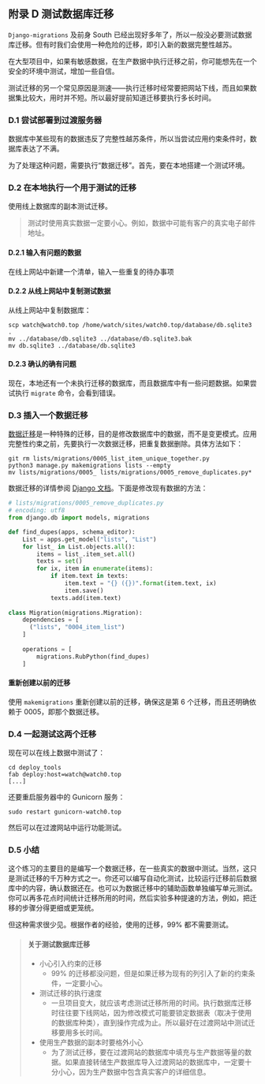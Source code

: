 ## 附录 D 测试数据库迁移

`Django-migrations` 及前身 South 已经出现好多年了，所以一般没必要测试数据库迁移。但有时我们会使用一种危险的迁移，即引入新的数据完整性越苏。

在大型项目中，如果有敏感数据，在生产数据中执行迁移之前，你可能想先在一个安全的环境中测试，增加一些自信。

测试迁移的另一个常见原因是测速——执行迁移时经常要把网站下线，而且如果数据集比较大，用时并不短。所以最好提前知道迁移要执行多长时间。

### D.1 尝试部署到过渡服务器

数据库中某些现有的数据违反了完整性越苏条件，所以当尝试应用约束条件时，数据库表达了不满。

为了处理这种问题，需要执行“数据迁移”。首先，要在本地搭建一个测试环境。

### D.2 在本地执行一个用于测试的迁移

使用线上数据库的副本测试迁移。

> 测试时使用真实数据一定要小心。例如，数据中可能有客户的真实电子邮件地址。

#### D.2.1 输入有问题的数据

在线上网站中新建一个清单，输入一些重复的待办事项

#### D.2.2 从线上网站中复制测试数据

从线上网站中复制数据库：

```shell
scp watch@watch0.top /home/watch/sites/watch0.top/database/db.sqlite3 .
mv ../database/db.sqlite3 ../database/db.sqlite3.bak
mv db.sqlite3 ../database/db.sqlite3
```

#### D.2.3 确认的确有问题

现在，本地还有一个未执行迁移的数据库，而且数据库中有一些问题数据。如果尝试执行 `migrate` 命令，会看到错误。

### D.3 插入一个数据迁移

[数据迁移](https://docs.djangoproject.com/en/dev/topics/migrations/#data-migrations)是一种特殊的迁移，目的是修改数据库中的数据，而不是变更模式。应用完整性约束之前，先要执行一次数据迁移，把重复数据删除。具体方法如下：

```shell
git rm lists/migrations/0005_list_item_unique_together.py
python3 manage.py makemigrations lists --empty
mv lists/migrations/0005_ lists/migrations/0005_remove_duplicates.py*
```

数据迁移的详情参阅 [Django 文档](https://docs.djangoproject.com/en/dev/topics/migrations/#data-migrations)。下面是修改现有数据的方法：

```python
# lists/migrations/0005_remove_duplicates.py
# encoding: utf8
from django.db import models, migrations

def find_dupes(apps, schema_editor):
    List = apps.get_model("lists", "List")
    for list_ in List.objects.all():
        items = list_.item_set.all()
        texts = set()
        for ix, item in enumerate(items):
            if item.text in texts:
                item.text = "{} ({})".format(item.text, ix)
                item.save()
            texts.add(item.text)
            
class Migration(migrations.Migration):
    dependencies = [
      ("lists", "0004_item_list")
    ]
    
    operations = [
        migrations.RubPython(find_dupes)
    ]
```

#### 重新创建以前的迁移

使用 `makemigrations` 重新创建以前的迁移，确保这是第 6 个迁移，而且还明确依赖于 0005，即那个数据迁移。

### D.4 一起测试这两个迁移

现在可以在线上数据中测试了：

```shel
cd deploy_tools
fab deploy:host=watch@watch0.top
[...]
```

还要重启服务器中的 Gunicorn 服务：

`sudo restart gunicorn-watch0.top`

然后可以在过渡网站中运行功能测试。

### D.5 小结

这个练习的主要目的是编写一个数据迁移，在一些真实的数据中测试。当然，这只是测试迁移的千万种方式之一。你还可以编写自动化测试，比较运行迁移前后数据库中的内容，确认数据还在。也可以为数据迁移中的辅助函数单独编写单元测试。你可以再多花点时间统计迁移所用的时间，然后实验多种提速的方法，例如，把迁移的步骤分得更细或更笼统。

但这种需求很少见。根据作者的经验，使用的迁移，99% 都不需要测试。

> #### 关于测试数据库迁移
>
> * 小心引入约束的迁移
>   * 99% 的迁移都没问题，但是如果迁移为现有的列引入了新的约束条件，一定要小心。
> * 测试迁移的执行速度
>   * 一旦项目变大，就应该考虑测试迁移所用的时间。执行数据库迁移时往往要下线网站，因为修改模式可能要锁定数据表（取决于使用的数据库种类），直到操作完成为止。所以最好在过渡网站中测试迁移要用多长时间。
> * 使用生产数据的副本时要格外小心
>   * 为了测试迁移，要在过渡网站的数据库中填充与生产数据等量的数据。如果直接转储生产数据库导入过渡网站的数据库中，一定要十分小心，因为生产数据中包含真实客户的详细信息。